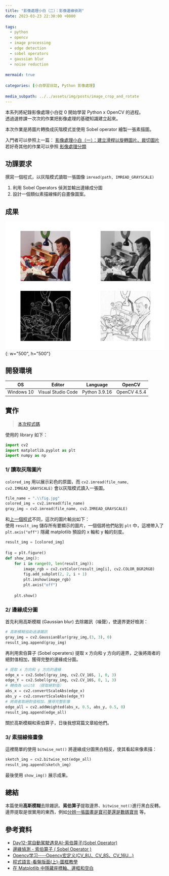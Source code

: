 ```yaml
---
title: "影像處理小白（二）：影像邊緣偵測"
date: 2023-03-23 22:30:00 +0800

tags: 
  - python
  - opencv
  - image processing
  - edge detection
  - sobel operators
  - gaussian blur
  - noise reduction

mermaid: true

categories: [小白學習日誌, Python 影像處理]

media_subpath: ../../assets/img/posts/image_crop_and_rotate
---
```


本系列將紀錄影像處理小白從 0 開始學習 Python x OpenCV 的過程。  
透過選修課一次次的作業把影像處理的基礎知識建立起來。  

本次作業是將圖片轉換成灰階模式並使用 Sobel operator 繪製一張素描圖。  

入門者可以參照上一篇： [影像處理小白（一）：建立滑桿以旋轉圖片、裁切圖片](/posts/image_crop_and_rotate/)  
若好奇其他的作業可以參照 [影像處理分類](/categories/影像處理/)

## 功課要求
撰寫一個程式，以灰階模式讀取一張圖像  `imread(path, IMREAD_GRAYSCALE)`
1. 利用 Sobel Operators 偵測並輸出邊緣成分圖 
2. 設計一個類似素描線條的自畫像圖案。

## 成果
![邊緣偵測與素描線條展示](https://github.com/titaliu1224/Image-Processing/blob/main/assignment2/result.png?raw=true){: w="500", h="500"}

## 開發環境

| OS         | Editor             | Language      | OpenCV       |
|------------|--------------------|---------------|--------------|
| Windows 10 | Visual Studio Code | Python 3.9.16 | OpenCV 4.5.4 |

## 實作
> [本次程式碼](https://github.com/titaliu1224/Image-Processing/blob/main/assignment2/main.py)


使用的 library 如下：

```py
import cv2
import matplotlib.pyplot as plt
import numpy as np
```

### 1/ 讀取灰階圖片

`colored_img` 用以展示彩色的原圖，而 `cv2.imread(file_name, cv2.IMREAD_GRAYSCALE)` 會以灰階模式讀入一張圖。

```py
file_name = ".\\fig.jpg"
colored_img = cv2.imread(file_name)
gray_img = cv2.imread(file_name, cv2.IMREAD_GRAYSCALE)
```

和[上一個程式](/posts/image_crop_and_rotate/)不同，這次的圖片輸出如下： <br>
使用 `result_img` 儲存所有要顯示的圖片，一個個將他們貼到 `plt` 中，這裡帶入了 `plt.axis("off")` 隱藏 matplotlib 預設的 x 軸和 y 軸的刻度。

```py
result_img = [colored_img]

fig = plt.figure()
def show_img():
    for i in range(0, len(result_img)):
        image_rgb = cv2.cvtColor(result_img[i], cv2.COLOR_BGR2RGB)
        fig.add_subplot(2, 2, i + 1)
        plt.imshow(image_rgb)
        plt.axis("off")

    plt.show()
```

### 2/ 邊緣成分圖

首先利用高斯模糊 (Gaussian blur) 去除雜訊（噪聲），使邊界更好檢測： <br>

```py
# 高斯模糊協助過濾雜訊
gray_img = cv2.GaussianBlur(gray_img,(3, 3), 0)
result_img.append(gray_img)
```

再利用索伯算子 (Sobel operaters) 提取 x 方向和 y 方向的邊界，之後將兩者的絕對值相加，獲得完整的邊緣成分圖。

```py
# 提取 x 方向和 y 方向的邊緣
edge_x = cv2.Sobel(gray_img, cv2.CV_16S, 1, 0, 3)
edge_Y = cv2.Sobel(gray_img, cv2.CV_16S, 0, 1, 3)
# 轉換為 unit8 （提取絕對值）
abs_x = cv2.convertScaleAbs(edge_x) 
abs_y = cv2.convertScaleAbs(edge_Y)
# 將兩者取絕對值相加，獲得完整影像
edge_all = cv2.addWeighted(abs_x, 0.5, abs_y, 0.5, 0)
result_img.append(edge_all)
```

關於高斯模糊和索伯算子，日後我想寫篇文章給他們。

### 3/ 素描線條畫像

這裡簡單的使用 `bitwise_not()` 將邊緣成分圖黑白相反，使其看起來像素描：

```py
sketch_img = cv2.bitwise_not(edge_all)
result_img.append(sketch_img)
```

最後使用 `show_img()` 展示成果。

## 總結

本篇使用**高斯模糊**去除雜訊、**索伯算子**提取邊界、`bitwise_not()`進行黑白反轉。 <br>
邊界提取是很實用的東西，例如[分辨一張圖畫是寶可夢還是數碼寶貝](https://youtu.be/_j9MVVcvyZI?t=327) 等。

## 參考資料

- [Day12-當自動駕駛遇見AI-索伯算子(Sobel Operator)](https://ithelp.ithome.com.tw/articles/10205752)
- [邊緣偵測 - 索伯算子 ( Sobel Operator )](https://medium.com/%E9%9B%BB%E8%85%A6%E8%A6%96%E8%A6%BA/%E9%82%8A%E7%B7%A3%E5%81%B5%E6%B8%AC-%E7%B4%A2%E4%BC%AF%E7%AE%97%E5%AD%90-sobel-operator-95ca51c8d78a)
- [Opencv学习----Opencv宏定义(CV_8U、CV_8S、CV_16U...)](https://blog.csdn.net/charce_you/article/details/99616021)
- [程式語言-看盤版面(上)-圖框教學](https://medium.com/%E5%8F%B0%E8%82%A1etf%E8%B3%87%E6%96%99%E7%A7%91%E5%AD%B8-%E7%A8%8B%E5%BC%8F%E9%A1%9E/%E7%A8%8B%E5%BC%8F%E8%AA%9E%E8%A8%80-%E7%9C%8B%E7%9B%A4%E7%89%88%E9%9D%A2-%E4%B8%8A-%E5%9C%96%E6%A1%86%E6%95%99%E5%AD%B8-5d1baf57f5a7)
- [在 Matplotlib 中隱藏座標軸、邊框和空白](https://www.delftstack.com/zh-tw/howto/matplotlib/hide-axis-borders-and-white-spaces-in-matplotlib/)
